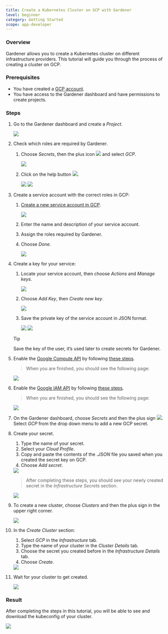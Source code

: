 ```yaml
---
title: Create a Кubernetes Cluster on GCP with Gardener
level: beginner
category: Getting Started
scope: app-developer
---
```


### Overview

Gardener allows you to create a Kubernetes cluster on different infrastructure providers. This tutorial will guide you through the process of creating a cluster on GCP.

### Prerequisites

- You have created a [GCP account](https://console.cloud.google.com/).
- You have access to the Gardener dashboard and have permissions to create projects.

### Steps

1. Go to the Gardener dashboard and create a *Project*.

    <img src="images/new-gardener-project.png">

1. Check which roles are required by Gardener.

    1. Choose *Secrets*, then the plus icon <img src="images/plus-icon.png"> and select *GCP*.

        <img src="images/create-secret-gcp.png">

    1. Click on the help button <img src="images/help-icon.png">.

        <img src="images/gardener-gcp-secret-1.png">

        <img src="images/gardener-gcp-secret-2.png">

1. Create a service account with the correct roles in GCP:
    1. [Create a new service account in GCP](https://console.cloud.google.com/iam-admin/serviceaccounts).

        <img src="images/gcp-create-service-account-0.png">

    1. Enter the name and description of your service account.

    1. Assign the roles required by Gardener.
    1. Choose *Done*.

        <img src="images/gcp-create-service-account-1.png">

1. Create a key for your service:

    1. Locate your service account, then choose *Actions* and *Manage keys*.

        <img src="images/gcp-create-key-0.png">

    1. Choose *Add Key*, then *Create new key*.

        <img src="images/gcp-create-key-1.png">

    1. Save the private key of the service account in JSON format.

        <img src="images/gcp-create-key-2.png">
        <img src="images/gcp-create-key-3.png">

    > [!TIP]
    > Save the key of the user, it’s used later to create secrets for Gardener.

1. Enable the [Google Compute API](https://console.developers.google.com/apis/library/compute.googleapis.com) by following [these steps](https://cloud.google.com/endpoints/docs/openapi/enable-api).
    > When you are finished, you should see the following page:

    <img src="images/gcp-compute-engine-api.png">

1. Enable the [Google IAM API](https://console.developers.google.com/apis/library/iam.googleapis.com) by following [these steps](https://cloud.google.com/endpoints/docs/openapi/enable-api).
    > When you are finished, you should see the following page:

    <img src="images/gcp-iam-api.png">

1. On the Gardener dashboard, choose *Secrets* and then the plus sign <img src="images/plus-icon.png">. Select *GCP* from the drop down menu to add a new GCP secret.

1. Create your secret.

    1. Type the name of your secret.
    1. Select your *Cloud Profile*.
    1. Copy and paste the contents of the *.JSON* file you saved when you created the secret key on GCP.
    1. Choose *Add secret*.
    <img src="images/add-gcp-secret.png">

    > After completing these steps, you should see your newly created secret in the *Infrastructure Secrets* section.

    <img src="images/secret-stored.png">

1. To create a new cluster, choose *Clusters* and then the plus sign in the upper right corner.

    <img src="images/new-cluster.png">

1. In the *Create Cluster* section:
    1. Select *GCP* in the *Infrastructure* tab.
    1. Type the name of your cluster in the *Cluster Details* tab.
    1. Choose the secret you created before in the *Infrastructure Details* tab.
    1. Choose *Create*.

    <img src="images/create-cluster.png">

1. Wait for your cluster to get created.

    <img src="images/processing-cluster.png">

### Result

After completing the steps in this tutorial, you will be able to see and download the kubeconfig of your cluster.

  <img src="images/copy-kubeconfig.png">
